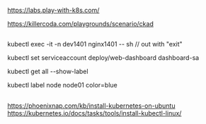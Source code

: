 https://labs.play-with-k8s.com/

https://killercoda.com/playgrounds/scenario/ckad

##
kubectl exec -it -n dev1401 nginx1401 -- sh      //  out with "exit"

kubectl set serviceaccount deploy/web-dashboard dashboard-sa

kubectl get all --show-label

kubectl label node node01 color=blue
##
https://phoenixnap.com/kb/install-kubernetes-on-ubuntu
https://kubernetes.io/docs/tasks/tools/install-kubectl-linux/
